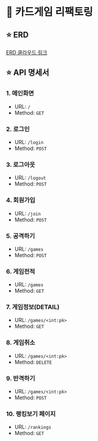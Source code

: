 # 🎴 카드게임 리팩토링

## ⭐ ERD
<a href="https://www.erdcloud.com/d/LzMNy3G6WFxt4GiCj">ERD 클라우드 링크</a>

## ⭐ API 명세서

### 1. 메인화면
- URL: `/`
- Method: `GET`

### 2. 로그인
- URL: `/login`
- Method: `POST`

### 3. 로그아웃
- URL: `/logout`
- Method: `POST`

### 4. 회원가입
- URL: `/join`
- Method: `POST`

### 5. 공격하기
- URL: `/games`
- Method: `POST`

### 6. 게임전적
- URL: `/games`
- Method: `GET`

### 7. 게임정보(DETAIL)
- URL: `/games/<int:pk>`
- Method: `GET`

### 8. 게임취소
- URL: `/games/<int:pk>`
- Method: `DELETE`

### 9. 반격하기
- URL: `/games/<int:pk>`
- Method: `POST`

### 10. 랭킹보기 페이지
- URL: `/rankings`
- Method: `GET`
